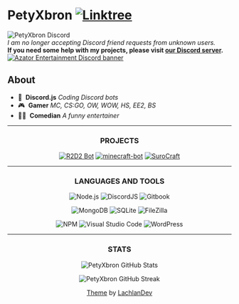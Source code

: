# PetyXbron [![Linktree](https://img.shields.io/badge/Useful%20Links-%23121011.svg?style=flat&logo=linktree&logoColor=white?color=40,191,123)](https://linktr.ee/petyxbron)

![PetyXbron Discord](https://discord.c99.nl/widget/theme-3/411436203330502658.png)<br />
*I am no longer accepting Discord friend requests from unknown users.*<br />
**If you need some help with my projects, please visit [our Discord server](https://discord.com/invite/PYTqqhWad2).**<br />
[![Azator Entertainment Discord banner](https://discordapp.com/api/guilds/789494558538858547/widget.png?style=banner2)](https://discord.com/invite/PYTqqhWad2)

## About

- 🤖 &nbsp;**Discord.js** *Coding Discord bots*
- 🎮 &nbsp;**Gamer** *MC, CS:GO, OW, WOW, HS, EE2, BS*
- 🤵‍♂️ &nbsp;**Comedian** *A funny entertainer*


<div align="center">

---

### PROJECTS
 
[![R2D2 Bot](https://img.shields.io/badge/R2D2%20Bot-062055?style=for-the-badge)](https://r2d2.petyxbron.cz) [![minecraft-bot](https://img.shields.io/badge/minecraft%2Dbot-9f4b2e?style=for-the-badge&labelColor=08c116)](https://github.com/PetyXbron/minecraft-bot) [![SuroCraft](https://img.shields.io/badge/surocraft-87335a?style=for-the-badge)](https://github.com/surocraft)

---

### LANGUAGES AND TOOLS

![Node.js](https://img.shields.io/static/v1?style=for-the-badge&message=Node.js&color=339933&logo=Node.js&logoColor=FFFFFF&label=) ![DiscordJS](https://img.shields.io/badge/discord.js-%232C3454.svg?style=for-the-badge&logo=Discord&logoColor=Blue) ![Gitbook](https://img.shields.io/badge/gitbook-%23000000?style=for-the-badge&logo=gitbook&logoColor=4285fd)
  
![MongoDB](https://img.shields.io/badge/MongoDB-%234ea94b.svg?style=for-the-badge&logo=mongodb&logoColor=white) ![SQLite](https://img.shields.io/static/v1?style=for-the-badge&message=SQLite&color=003B57&logo=SQLite&logoColor=FFFFFF&label=) ![FileZilla](https://img.shields.io/static/v1?style=for-the-badge&message=FileZilla&color=BF0000&logo=FileZilla&logoColor=FFFFFF&label=)

![NPM](https://img.shields.io/badge/NPM-%23000000.svg?style=for-the-badge&logo=npm&logoColor=white) ![Visual Studio Code](https://img.shields.io/badge/VSC-0078d7.svg?style=for-the-badge&logo=visual-studio-code&logoColor=white) ![WordPress](https://img.shields.io/static/v1?style=for-the-badge&message=WordPress&color=21759B&logo=WordPress&logoColor=FFFFFF&label=)

---

### STATS

![PetyXbron GitHub Stats](https://github-readme-stats.vercel.app/api?username=PetyXbron&show_icons=true&theme=radical&count_private=true&include_all_commits=true)

![PetyXbron GitHub Streak](https://github-readme-streak-stats.herokuapp.com/?user=PetyXbron&theme=radical&include_all_commits=true&count_private=true)

[Theme](https://github.com/LachlanDev/LachlanDev/blob/master/README.md) by [LachlanDev](https://github.com/LachlanDev)
<div>
